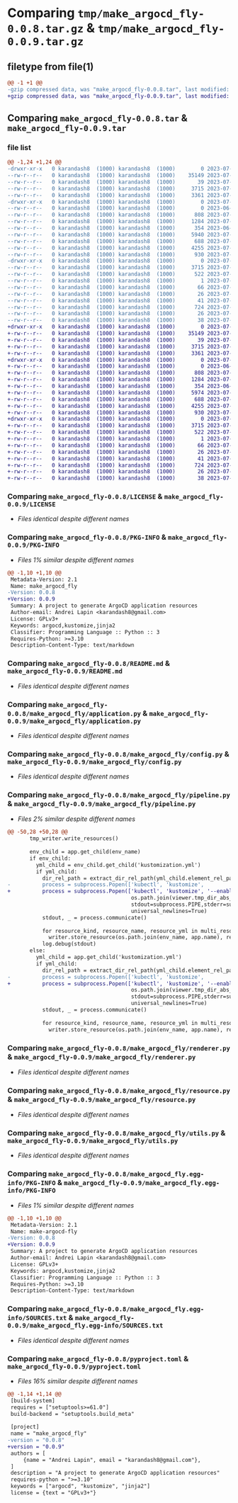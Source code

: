 # Comparing `tmp/make_argocd_fly-0.0.8.tar.gz` & `tmp/make_argocd_fly-0.0.9.tar.gz`

## filetype from file(1)

```diff
@@ -1 +1 @@
-gzip compressed data, was "make_argocd_fly-0.0.8.tar", last modified: Sat Jul  8 19:42:39 2023, max compression
+gzip compressed data, was "make_argocd_fly-0.0.9.tar", last modified: Sat Jul  8 19:55:01 2023, max compression
```

## Comparing `make_argocd_fly-0.0.8.tar` & `make_argocd_fly-0.0.9.tar`

### file list

```diff
@@ -1,24 +1,24 @@
-drwxr-xr-x   0 karandash8  (1000) karandash8  (1000)        0 2023-07-08 19:42:39.774965 make_argocd_fly-0.0.8/
--rw-r--r--   0 karandash8  (1000) karandash8  (1000)    35149 2023-07-04 12:08:38.000000 make_argocd_fly-0.0.8/LICENSE
--rw-r--r--   0 karandash8  (1000) karandash8  (1000)       39 2023-07-04 12:31:11.000000 make_argocd_fly-0.0.8/MANIFEST.in
--rw-r--r--   0 karandash8  (1000) karandash8  (1000)     3715 2023-07-08 19:42:39.774965 make_argocd_fly-0.0.8/PKG-INFO
--rw-r--r--   0 karandash8  (1000) karandash8  (1000)     3361 2023-07-07 12:47:38.000000 make_argocd_fly-0.0.8/README.md
-drwxr-xr-x   0 karandash8  (1000) karandash8  (1000)        0 2023-07-08 19:42:39.774965 make_argocd_fly-0.0.8/make_argocd_fly/
--rw-r--r--   0 karandash8  (1000) karandash8  (1000)        0 2023-06-29 14:39:57.000000 make_argocd_fly-0.0.8/make_argocd_fly/__init__.py
--rw-r--r--   0 karandash8  (1000) karandash8  (1000)      808 2023-07-07 12:36:36.000000 make_argocd_fly-0.0.8/make_argocd_fly/application.py
--rw-r--r--   0 karandash8  (1000) karandash8  (1000)     1284 2023-07-04 11:21:42.000000 make_argocd_fly-0.0.8/make_argocd_fly/config.py
--rw-r--r--   0 karandash8  (1000) karandash8  (1000)      354 2023-06-29 19:14:16.000000 make_argocd_fly-0.0.8/make_argocd_fly/log_config.yml
--rw-r--r--   0 karandash8  (1000) karandash8  (1000)     5940 2023-07-08 19:41:14.000000 make_argocd_fly-0.0.8/make_argocd_fly/pipeline.py
--rw-r--r--   0 karandash8  (1000) karandash8  (1000)      688 2023-07-06 21:07:13.000000 make_argocd_fly-0.0.8/make_argocd_fly/renderer.py
--rw-r--r--   0 karandash8  (1000) karandash8  (1000)     4255 2023-07-07 09:12:59.000000 make_argocd_fly-0.0.8/make_argocd_fly/resource.py
--rw-r--r--   0 karandash8  (1000) karandash8  (1000)      930 2023-07-06 18:44:06.000000 make_argocd_fly-0.0.8/make_argocd_fly/utils.py
-drwxr-xr-x   0 karandash8  (1000) karandash8  (1000)        0 2023-07-08 19:42:39.774965 make_argocd_fly-0.0.8/make_argocd_fly.egg-info/
--rw-r--r--   0 karandash8  (1000) karandash8  (1000)     3715 2023-07-08 19:42:39.000000 make_argocd_fly-0.0.8/make_argocd_fly.egg-info/PKG-INFO
--rw-r--r--   0 karandash8  (1000) karandash8  (1000)      522 2023-07-08 19:42:39.000000 make_argocd_fly-0.0.8/make_argocd_fly.egg-info/SOURCES.txt
--rw-r--r--   0 karandash8  (1000) karandash8  (1000)        1 2023-07-08 19:42:39.000000 make_argocd_fly-0.0.8/make_argocd_fly.egg-info/dependency_links.txt
--rw-r--r--   0 karandash8  (1000) karandash8  (1000)       66 2023-07-08 19:42:39.000000 make_argocd_fly-0.0.8/make_argocd_fly.egg-info/entry_points.txt
--rw-r--r--   0 karandash8  (1000) karandash8  (1000)       26 2023-07-08 19:42:39.000000 make_argocd_fly-0.0.8/make_argocd_fly.egg-info/requires.txt
--rw-r--r--   0 karandash8  (1000) karandash8  (1000)       41 2023-07-08 19:42:39.000000 make_argocd_fly-0.0.8/make_argocd_fly.egg-info/top_level.txt
--rw-r--r--   0 karandash8  (1000) karandash8  (1000)      724 2023-07-08 19:42:11.000000 make_argocd_fly-0.0.8/pyproject.toml
--rw-r--r--   0 karandash8  (1000) karandash8  (1000)       26 2023-07-01 18:33:32.000000 make_argocd_fly-0.0.8/requirements.txt
--rw-r--r--   0 karandash8  (1000) karandash8  (1000)       38 2023-07-08 19:42:39.774965 make_argocd_fly-0.0.8/setup.cfg
+drwxr-xr-x   0 karandash8  (1000) karandash8  (1000)        0 2023-07-08 19:55:01.945150 make_argocd_fly-0.0.9/
+-rw-r--r--   0 karandash8  (1000) karandash8  (1000)    35149 2023-07-04 12:08:38.000000 make_argocd_fly-0.0.9/LICENSE
+-rw-r--r--   0 karandash8  (1000) karandash8  (1000)       39 2023-07-04 12:31:11.000000 make_argocd_fly-0.0.9/MANIFEST.in
+-rw-r--r--   0 karandash8  (1000) karandash8  (1000)     3715 2023-07-08 19:55:01.945150 make_argocd_fly-0.0.9/PKG-INFO
+-rw-r--r--   0 karandash8  (1000) karandash8  (1000)     3361 2023-07-07 12:47:38.000000 make_argocd_fly-0.0.9/README.md
+drwxr-xr-x   0 karandash8  (1000) karandash8  (1000)        0 2023-07-08 19:55:01.945150 make_argocd_fly-0.0.9/make_argocd_fly/
+-rw-r--r--   0 karandash8  (1000) karandash8  (1000)        0 2023-06-29 14:39:57.000000 make_argocd_fly-0.0.9/make_argocd_fly/__init__.py
+-rw-r--r--   0 karandash8  (1000) karandash8  (1000)      808 2023-07-07 12:36:36.000000 make_argocd_fly-0.0.9/make_argocd_fly/application.py
+-rw-r--r--   0 karandash8  (1000) karandash8  (1000)     1284 2023-07-04 11:21:42.000000 make_argocd_fly-0.0.9/make_argocd_fly/config.py
+-rw-r--r--   0 karandash8  (1000) karandash8  (1000)      354 2023-06-29 19:14:16.000000 make_argocd_fly-0.0.9/make_argocd_fly/log_config.yml
+-rw-r--r--   0 karandash8  (1000) karandash8  (1000)     5974 2023-07-08 19:53:45.000000 make_argocd_fly-0.0.9/make_argocd_fly/pipeline.py
+-rw-r--r--   0 karandash8  (1000) karandash8  (1000)      688 2023-07-06 21:07:13.000000 make_argocd_fly-0.0.9/make_argocd_fly/renderer.py
+-rw-r--r--   0 karandash8  (1000) karandash8  (1000)     4255 2023-07-07 09:12:59.000000 make_argocd_fly-0.0.9/make_argocd_fly/resource.py
+-rw-r--r--   0 karandash8  (1000) karandash8  (1000)      930 2023-07-06 18:44:06.000000 make_argocd_fly-0.0.9/make_argocd_fly/utils.py
+drwxr-xr-x   0 karandash8  (1000) karandash8  (1000)        0 2023-07-08 19:55:01.945150 make_argocd_fly-0.0.9/make_argocd_fly.egg-info/
+-rw-r--r--   0 karandash8  (1000) karandash8  (1000)     3715 2023-07-08 19:55:01.000000 make_argocd_fly-0.0.9/make_argocd_fly.egg-info/PKG-INFO
+-rw-r--r--   0 karandash8  (1000) karandash8  (1000)      522 2023-07-08 19:55:01.000000 make_argocd_fly-0.0.9/make_argocd_fly.egg-info/SOURCES.txt
+-rw-r--r--   0 karandash8  (1000) karandash8  (1000)        1 2023-07-08 19:55:01.000000 make_argocd_fly-0.0.9/make_argocd_fly.egg-info/dependency_links.txt
+-rw-r--r--   0 karandash8  (1000) karandash8  (1000)       66 2023-07-08 19:55:01.000000 make_argocd_fly-0.0.9/make_argocd_fly.egg-info/entry_points.txt
+-rw-r--r--   0 karandash8  (1000) karandash8  (1000)       26 2023-07-08 19:55:01.000000 make_argocd_fly-0.0.9/make_argocd_fly.egg-info/requires.txt
+-rw-r--r--   0 karandash8  (1000) karandash8  (1000)       41 2023-07-08 19:55:01.000000 make_argocd_fly-0.0.9/make_argocd_fly.egg-info/top_level.txt
+-rw-r--r--   0 karandash8  (1000) karandash8  (1000)      724 2023-07-08 19:54:52.000000 make_argocd_fly-0.0.9/pyproject.toml
+-rw-r--r--   0 karandash8  (1000) karandash8  (1000)       26 2023-07-01 18:33:32.000000 make_argocd_fly-0.0.9/requirements.txt
+-rw-r--r--   0 karandash8  (1000) karandash8  (1000)       38 2023-07-08 19:55:01.945150 make_argocd_fly-0.0.9/setup.cfg
```

### Comparing `make_argocd_fly-0.0.8/LICENSE` & `make_argocd_fly-0.0.9/LICENSE`

 * *Files identical despite different names*

### Comparing `make_argocd_fly-0.0.8/PKG-INFO` & `make_argocd_fly-0.0.9/PKG-INFO`

 * *Files 1% similar despite different names*

```diff
@@ -1,10 +1,10 @@
 Metadata-Version: 2.1
 Name: make_argocd_fly
-Version: 0.0.8
+Version: 0.0.9
 Summary: A project to generate ArgoCD application resources
 Author-email: Andrei Lapin <karandash8@gmail.com>
 License: GPLv3+
 Keywords: argocd,kustomize,jinja2
 Classifier: Programming Language :: Python :: 3
 Requires-Python: >=3.10
 Description-Content-Type: text/markdown
```

### Comparing `make_argocd_fly-0.0.8/README.md` & `make_argocd_fly-0.0.9/README.md`

 * *Files identical despite different names*

### Comparing `make_argocd_fly-0.0.8/make_argocd_fly/application.py` & `make_argocd_fly-0.0.9/make_argocd_fly/application.py`

 * *Files identical despite different names*

### Comparing `make_argocd_fly-0.0.8/make_argocd_fly/config.py` & `make_argocd_fly-0.0.9/make_argocd_fly/config.py`

 * *Files identical despite different names*

### Comparing `make_argocd_fly-0.0.8/make_argocd_fly/pipeline.py` & `make_argocd_fly-0.0.9/make_argocd_fly/pipeline.py`

 * *Files 2% similar despite different names*

```diff
@@ -50,28 +50,28 @@
       tmp_writer.write_resources()
 
       env_child = app.get_child(env_name)
       if env_child:
         yml_child = env_child.get_child('kustomization.yml')
         if yml_child:
           dir_rel_path = extract_dir_rel_path(yml_child.element_rel_path)
-          process = subprocess.Popen(['kubectl', 'kustomize',
+          process = subprocess.Popen(['kubectl', 'kustomize', '--enable-helm',
                                       os.path.join(viewer.tmp_dir_abs_path, dir_rel_path)],
                                       stdout=subprocess.PIPE,stderr=subprocess.PIPE,
                                       universal_newlines=True)
           stdout, _ = process.communicate()
 
           for resource_kind, resource_name, resource_yml in multi_resource_parser(stdout):
             writer.store_resource(os.path.join(env_name, app.name), resource_kind, resource_name, resource_yml)
           log.debug(stdout)
       else:
         yml_child = app.get_child('kustomization.yml')
         if yml_child:
           dir_rel_path = extract_dir_rel_path(yml_child.element_rel_path)
-          process = subprocess.Popen(['kubectl', 'kustomize',
+          process = subprocess.Popen(['kubectl', 'kustomize', '--enable-helm',
                                       os.path.join(viewer.tmp_dir_abs_path, dir_rel_path)],
                                       stdout=subprocess.PIPE,stderr=subprocess.PIPE,
                                       universal_newlines=True)
           stdout, _ = process.communicate()
 
           for resource_kind, resource_name, resource_yml in multi_resource_parser(stdout):
             writer.store_resource(os.path.join(env_name, app.name), resource_kind, resource_name, resource_yml)
```

### Comparing `make_argocd_fly-0.0.8/make_argocd_fly/renderer.py` & `make_argocd_fly-0.0.9/make_argocd_fly/renderer.py`

 * *Files identical despite different names*

### Comparing `make_argocd_fly-0.0.8/make_argocd_fly/resource.py` & `make_argocd_fly-0.0.9/make_argocd_fly/resource.py`

 * *Files identical despite different names*

### Comparing `make_argocd_fly-0.0.8/make_argocd_fly/utils.py` & `make_argocd_fly-0.0.9/make_argocd_fly/utils.py`

 * *Files identical despite different names*

### Comparing `make_argocd_fly-0.0.8/make_argocd_fly.egg-info/PKG-INFO` & `make_argocd_fly-0.0.9/make_argocd_fly.egg-info/PKG-INFO`

 * *Files 1% similar despite different names*

```diff
@@ -1,10 +1,10 @@
 Metadata-Version: 2.1
 Name: make-argocd-fly
-Version: 0.0.8
+Version: 0.0.9
 Summary: A project to generate ArgoCD application resources
 Author-email: Andrei Lapin <karandash8@gmail.com>
 License: GPLv3+
 Keywords: argocd,kustomize,jinja2
 Classifier: Programming Language :: Python :: 3
 Requires-Python: >=3.10
 Description-Content-Type: text/markdown
```

### Comparing `make_argocd_fly-0.0.8/make_argocd_fly.egg-info/SOURCES.txt` & `make_argocd_fly-0.0.9/make_argocd_fly.egg-info/SOURCES.txt`

 * *Files identical despite different names*

### Comparing `make_argocd_fly-0.0.8/pyproject.toml` & `make_argocd_fly-0.0.9/pyproject.toml`

 * *Files 16% similar despite different names*

```diff
@@ -1,14 +1,14 @@
 [build-system]
 requires = ["setuptools>=61.0"]
 build-backend = "setuptools.build_meta"
 
 [project]
 name = "make_argocd_fly"
-version = "0.0.8"
+version = "0.0.9"
 authors = [
     {name = "Andrei Lapin", email = "karandash8@gmail.com"},
 ]
 description = "A project to generate ArgoCD application resources"
 requires-python = ">=3.10"
 keywords = ["argocd", "kustomize", "jinja2"]
 license = {text = "GPLv3+"}
```


